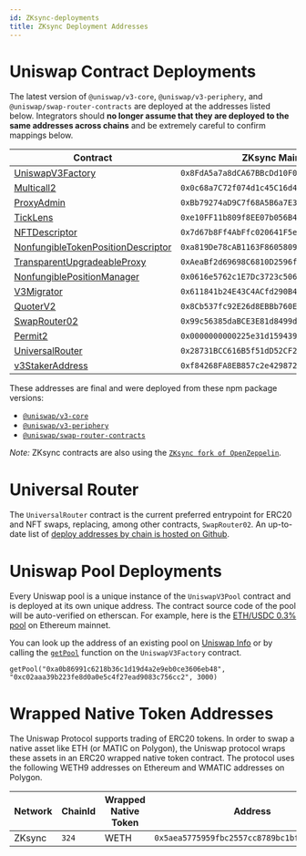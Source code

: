 ```yaml
---
id: ZKsync-deployments
title: ZKsync Deployment Addresses
---
```


# Uniswap Contract Deployments

The latest version of `@uniswap/v3-core`, `@uniswap/v3-periphery`, and `@uniswap/swap-router-contracts` are deployed at the addresses listed below. Integrators should **no longer assume that they are deployed to the same addresses across chains** and be extremely careful to confirm mappings below.

| Contract                                                                                                                                                                      | ZKsync Mainnet                               |
| ----------------------------------------------------------------------------------------------------------------------------------------------------------------------------- | -------------------------------------------- |
| [UniswapV3Factory](https://github.com/uniswap-zksync/era-uniswap-v3-core/blob/v1.0.0-zksync-era/contracts/UniswapV3Factory.sol)                                               | `0x8FdA5a7a8dCA67BBcDd10F02Fa0649A937215422` |
| [Multicall2](https://explorer.zksync.io/address/0x0c68a7C72f074d1c45C16d41fa74eEbC6D16a65C#contract)                                                                          | `0x0c68a7C72f074d1c45C16d41fa74eEbC6D16a65C` |
| [ProxyAdmin](https://github.com/uniswap-zksync/era-openzeppelin-contracts/blob/v3.4.1-solc-0.7-2-zksync-era/contracts/proxy/ProxyAdmin.sol)                                   | `0xBb79274aD9C7f68A5B6a7E31F431175BB889b557` |
| [TickLens](https://github.com/uniswap-zksync/era-uniswap-v3-periphery/blob/v1.1.1-zksync-era/contracts/lens/TickLens.sol)                                                     | `0xe10FF11b809f8EE07b056B452c3B2caa7FE24f89` |
| [NFTDescriptor](https://github.com/uniswap-zksync/era-uniswap-v3-periphery/blob/v1.3.0-zksync-era/contracts/libraries/NFTDescriptor.sol)                                      | `0x7d67b8Ff4AbFfc020641F5e430fbeEd03897674d` |
| [NonfungibleTokenPositionDescriptor](https://github.com/uniswap-zksync/era-uniswap-v3-periphery/blob/v1.3.0-zksync-era/contracts/NonfungibleTokenPositionDescriptor.sol)      | `0xa819De78cAB1163F8605809392068EdE3BFcDd1E` |
| [TransparentUpgradeableProxy](https://github.com/uniswap-zksync/era-openzeppelin-contracts/blob/v3.4.1-solc-0.7-2-zksync-era/contracts/proxy/TransparentUpgradeableProxy.sol) | `0xAeaBf2d69698C6810D2596fAE86099790A13Ee81` |
| [NonfungiblePositionManager](https://github.com/uniswap-zksync/era-uniswap-v3-periphery/blob/v1.1.1-zksync-era/contracts/NonfungiblePositionManager.sol)                      | `0x0616e5762c1E7Dc3723c50663dF10a162D690a86` |
| [V3Migrator](https://github.com/uniswap-zksync/era-uniswap-v3-periphery/blob/v1.1.1-zksync-era/contracts/V3Migrator.sol)                                                      | `0x611841b24E43C4ACfd290B427a3D6cf1A59dac8E` |
| [QuoterV2](https://github.com/uniswap-zksync/era-uniswap-swap-router-contracts/blob/v1.1.0-zksync-era/contracts/lens/QuoterV2.sol)                                            | `0x8Cb537fc92E26d8EBBb760E632c95484b6Ea3e28` |
| [SwapRouter02](https://github.com/uniswap-zksync/era-uniswap-swap-router-contracts/blob/v1.1.0-zksync-era/contracts/SwapRouter02.sol)                                         | `0x99c56385daBCE3E81d8499d0b8d0257aBC07E8A3` |
| [Permit2](https://github.com/uniswap-zksync/era-permit2/blob/0x000000000022D473030F116dDEE9F6B43aC78BA3-zksync-era/src/Permit2.sol)                                           | `0x0000000000225e31d15943971f47ad3022f714fa` |
| [UniversalRouter](https://github.com/uniswap-zksync/era-universal-router/tree/v1.2.2-zksync-era)                                                                              | `0x28731BCC616B5f51dD52CF2e4dF0E78dD1136C06` |
| [v3StakerAddress](https://github.com/uniswap-zksync/era-uniswap-v3-staker/blob/v1.0.2-zksync-era/contracts/UniswapV3Staker.sol)                                               | `0xf84268FA8EB857c2e4298720C1C617178F5e78e1` |


These addresses are final and were deployed from these npm package versions:

- [`@uniswap/v3-core`](https://github.com/uniswap-zksync/era-uniswap-v3-core/tree/v1.0.0-zksync-era)
- [`@uniswap/v3-periphery`](https://github.com/uniswap-zksync/era-uniswap-v3-periphery)
- [`@uniswap/swap-router-contracts`](https://github.com/uniswap-zksync/era-uniswap-swap-router-contracts)

*Note:*
ZKsync contracts are also using the [`ZKsync fork of OpenZeppelin`](https://github.com/uniswap-zksync/era-openzeppelin-contracts#v3.4.1-solc-0.7-2-zksync-era).

# Universal Router

The `UniversalRouter` contract is the current preferred entrypoint for ERC20 and NFT swaps, replacing, among other contracts, `SwapRouter02`. An up-to-date list of [deploy addresses by chain is hosted on Github](https://github.com/Uniswap/sdks/blob/main/sdks/universal-router-sdk/src/utils/constants.ts).

# Uniswap Pool Deployments

Every Uniswap pool is a unique instance of the `UniswapV3Pool` contract and is deployed at its own unique address. The contract source code of the pool will be auto-verified on etherscan. For example, here is the [ETH/USDC 0.3% pool](https://etherscan.io/address/0x8ad599c3a0ff1de082011efddc58f1908eb6e6d8) on Ethereum mainnet.

You can look up the address of an existing pool on [Uniswap Info](https://app.uniswap.org/explore) or by calling the [`getPool`](../reference/core/interfaces/IUniswapV3Factory.md#getpool) function on the `UniswapV3Factory` contract.

```solidity
getPool("0xa0b86991c6218b36c1d19d4a2e9eb0ce3606eb48", "0xc02aaa39b223fe8d0a0e5c4f27ead9083c756cc2", 3000)
```

# Wrapped Native Token Addresses

The Uniswap Protocol supports trading of ERC20 tokens. In order to swap a native asset like ETH (or MATIC on Polygon), the Uniswap protocol wraps these assets in an ERC20 wrapped native token contract. The protocol uses the following WETH9 addresses on Ethereum and WMATIC addresses on Polygon.

| Network           | ChainId  | Wrapped Native Token | Address                                      |
| ----------------- | -------- | -------------------- | -------------------------------------------- |
| ZKsync            | `324`    | WETH                 | `0x5aea5775959fbc2557cc8789bc1bf90a239d9a91` |

